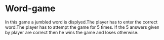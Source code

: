 # Word-game
 In this game a jumbled word is displyed.The player has to enter the correct word.The player has to attempt the game for 5 times.
 If the 5 answers given by player are correct then he wins the game and loses otherwise.
